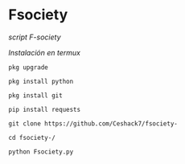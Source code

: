 # Fsociety
*script F-society*

*Instalación en termux*
~~~
pkg upgrade

pkg install python

pkg install git

pip install requests

git clone https://github.com/Ceshack7/fsociety-

cd fsociety-/

python Fsociety.py
~~~
